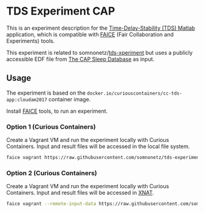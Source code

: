 # TDS Experiment CAP

This is an experiment description for the [Time-Delay-Stability (TDS) Matlab](https://github.com/somnonetz/cc-tds-app)
application, which is compatible with [FAICE](https://github.com/curious-containers/faice) (Fair Collaboration and
Experiments) tools.

This experiment is related to somnonetz/[tds-xperiment](https://github.com/somnonetz/tds-experiment) but uses
a publicly accessible EDF file from [The CAP Sleep Database](https://physionet.org/pn6/capslpdb/#the-cap-sleep-database)
as input.


## Usage

The experiment is based on the `docker.io/curiouscontainers/cc-tds-app:cloudam2017` container image.

Install [FAICE](https://github.com/curious-containers/faice) tools, to run an experiment.


### Option 1 (Curious Containers)

Create a Vagrant VM and run the experiment locally with Curious Containers. Input and result files will be accessed in
the local file system.

```bash
faice vagrant https://raw.githubusercontent.com/somnonetz/tds-experiment-cap/master/curious-containers/tds-experiment-cap.json
```

### Option 2 (Curious Containers)

Create a Vagrant VM and run the experiment locally with Curious Containers. Input and result files will be accessed in
[XNAT](https://xnat.f4.htw-berlin.de/xnat/).

```bash
faice vagrant --remote-input-data https://raw.githubusercontent.com/somnonetz/tds-experiment-cap/master/curious-containers/tds-experiment-cap.json
```
